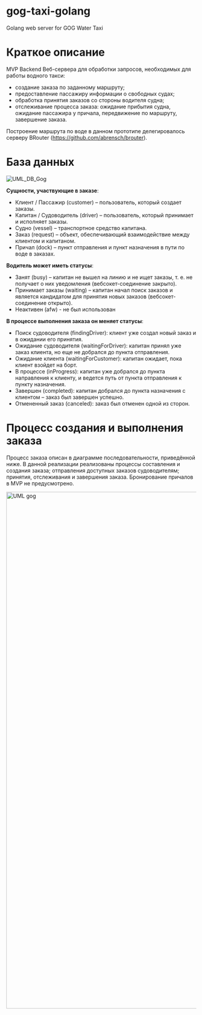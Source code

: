 # gog-taxi-golang
Golang web server for GOG Water Taxi

# Краткое описание

MVP Backend Веб-сервера для обработки запросов, необходимых для работы водного такси:
- создание заказа по заданному маршруту;
- предоставление пассажиру информации о свободных судах;
- обработка принятия заказов со стороны водителя судна;
- отслеживание процесса заказа: ожидание прибытия судна, ожидание пассажира у причала, передвижение по маршруту, завершение заказа.

Построение маршрута по воде в данном прототипе делегировалось серверу BRouter (https://github.com/abrensch/brouter).

# База данных

![UML_DB_Gog](https://github.com/user-attachments/assets/f2334cfb-739e-4649-90c1-5352c4d8fc08)

**Сущности, участвующие в заказе**:
- Клиент / Пассажир (customer) – пользователь, который создает заказы.
- Капитан / Судоводитель (driver) – пользователь, который принимает и исполняет заказы.
- Судно (vessel) – транспортное средство капитана. 
- Заказ (request) – объект, обеспечивающий взаимодействие между клиентом и капитаном.
- Причал (dock) – пункт отправления и пункт назначения в пути по воде в заказах.

**Водитель может иметь статусы**:
- Занят (busy) – капитан не вышел на линию и не ищет заказы, т. е. не получает о них уведомления (вебсокет-соединение закрыто).
- Принимает заказы (waiting) – капитан начал поиск заказов и является кандидатом для принятия новых заказов (вебсокет-соединение открыто).
- Неактивен (afw) - не был использован

**В процессе выполнения заказа он меняет статусы**:
- Поиск судоводителя (findingDriver): клиент уже создал новый заказ и в ожидании его принятия.
- Ожидание судоводителя (waitingForDriver): капитан принял уже заказ клиента, но еще не добрался до пункта отправления.
- Ожидание клиента (waitingForCustomer): капитан ожидает, пока клиент взойдет на борт.
- В процессе (inProgress): капитан уже добрался до пункта направления к клиенту, и ведется путь от пункта отправления к пункту назначения.
- Завершен (completed): капитан добрался до пункта назначения с клиентом – заказ был завершен успешно.
- Отмененный заказ (canceled): заказ был отменен одной из сторон.

# Процесс создания и выполнения заказа

Процесс заказа описан в диаграмме последовательности, приведённой ниже. В данной реализации реализованы процессы составления и создания заказа; отправления доступных заказов судоводителям; принятия, отслеживания и завершения заказа. Бронирование причалов в MVP не предусмотрено.

<img width="916" height="1366" alt="UML gog" src="https://github.com/user-attachments/assets/420a2dbb-8526-41fb-8fe3-eb2c5e469722" />


